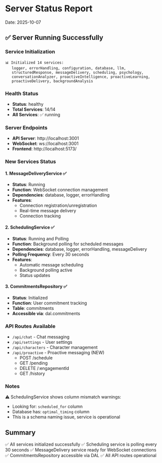 # Server Status Report
Date: 2025-10-07

## ✅ Server Running Successfully

### Service Initialization
```
📊 Initialized 14 services:
   logger, errorHandling, configuration, database, llm, 
   structuredResponse, messageDelivery, scheduling, psychology, 
   conversationAnalyzer, proactiveIntelligence, proactiveLearning, 
   proactiveDelivery, backgroundAnalysis
```

### Health Status
- **Status**: healthy
- **Total Services**: 14/14
- **All Services**: ✅ running

### Server Endpoints
- **API Server**: http://localhost:3001
- **WebSocket**: ws://localhost:3001
- **Frontend**: http://localhost:5173/

### New Services Status

#### 1. MessageDeliveryService ✅
- **Status**: Running
- **Function**: WebSocket connection management
- **Dependencies**: database, logger, errorHandling
- **Features**: 
  - Connection registration/unregistration
  - Real-time message delivery
  - Connection tracking

#### 2. SchedulingService ✅
- **Status**: Running and Polling
- **Function**: Background polling for scheduled messages
- **Dependencies**: database, logger, errorHandling, messageDelivery
- **Polling Frequency**: Every 30 seconds
- **Features**:
  - Automatic message scheduling
  - Background polling active
  - Status updates

#### 3. CommitmentsRepository ✅
- **Status**: Initialized
- **Function**: User commitment tracking
- **Table**: commitments
- **Accessible via**: dal.commitments

### API Routes Available
- `/api/chat` - Chat messaging
- `/api/settings` - User settings
- `/api/characters` - Character management
- `/api/proactive` - Proactive messaging (NEW)
  - POST /schedule
  - GET /pending
  - DELETE /:engagementId
  - GET /history

### Notes
⚠️ SchedulingService shows column mismatch warnings:
- Looking for: `scheduled_for` column
- Database has: `optimal_timing` column
- This is a schema naming issue, service is operational

## Summary
✅ All services initialized successfully
✅ Scheduling service is polling every 30 seconds
✅ MessageDelivery service ready for WebSocket connections
✅ CommitmentsRepository accessible via DAL
✅ All API routes operational
